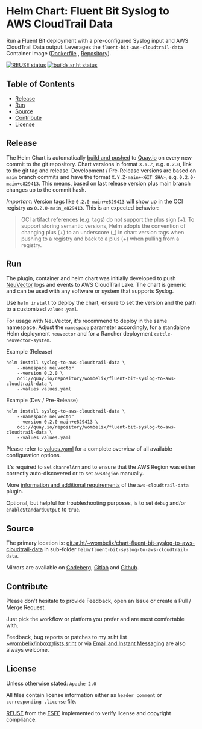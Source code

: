 <!--
SPDX-FileCopyrightText: 2024 Dominik Wombacher <dominik@wombacher.cc>

SPDX-License-Identifier: CC0-1.0
-->

# Helm Chart: Fluent Bit Syslog to AWS CloudTrail Data

Run a Fluent Bit deployment with a pre-configured Syslog input and
AWS CloudTrail Data output. Leverages the `fluent-bit-aws-cloudtrail-data`
Container Image
([Dockerfile](https://git.sr.ht/~wombelix/fluent-bit-output-plugin-aws-cloudtrail-data/tree/main/item/container/Dockerfile)
, [Repository](https://quay.io/repository/wombelix/fluent-bit-syslog-to-aws-cloudtrail-data)).

[![REUSE status](https://api.reuse.software/badge/git.sr.ht/~wombelix/chart-fluent-bit-syslog-to-aws-cloudtrail-data)](https://api.reuse.software/info/git.sr.ht/~wombelix/chart-fluent-bit-syslog-to-aws-cloudtrail-data)
[![builds.sr.ht status](https://builds.sr.ht/~wombelix/chart-fluent-bit-syslog-to-aws-cloudtrail-data.svg)](https://builds.sr.ht/~wombelix/chart-fluent-bit-syslog-to-aws-cloudtrail-data?)

## Table of Contents

* [Release](#release)
* [Run](#run)
* [Source](#source)
* [Contribute](#contribute)
* [License](#license)

## Release

The Helm Chart is automatically
[build and pushed](https://git.sr.ht/~wombelix/chart-fluent-bit-syslog-to-aws-cloudtrail-data/tree/main/item/.build.yml)
to
[Quay.io](https://quay.io/repository/wombelix/fluent-bit-syslog-to-aws-cloudtrail-data)
on every new commit to the git repository.
Chart versions in format `X.Y.Z`, e.g. `0.2.0`, link to the
git tag and release. Development / Pre-Release versions are
based on `main` branch commits and have the format
`X.Y.Z-main+<GIT_SHA>`, e.g. `0.2.0-main+e829413`.
This means, based on last release version plus
main branch changes up to the commit hash.

*Important*: Version tags like `0.2.0-main+e829413` will show up in the
OCI registry as `0.2.0-main_e829413`. This is an expected behavior:

> OCI artifact references (e.g. tags) do not support the plus sign (+).
> To support storing semantic versions, Helm adopts the convention of
> changing plus (+) to an underscore (_) in chart version tags when
> pushing to a registry and back to a plus (+) when pulling from a registry.

## Run

The plugin, container and helm chart was initially developed to push
[NeuVector](https://github.com/neuvector/neuvector)
logs and events to AWS CloudTrail Lake. The chart is generic and
can be used with any software or system that supports Syslog.

Use `helm install` to deploy the chart, ensure to set the version
and the path to a customized `values.yaml`.

For usage with NeuVector, it's recommend to deploy in the same namespace.
Adjust the `namespace` parameter accordingly, for a standalone Helm deployment
`neuvector` and for a Rancher deployment `cattle-neuvector-system`.

Example (Release)

```
helm install syslog-to-aws-cloudtrail-data \
    --namespace neuvector
    --version 0.2.0 \
    oci://quay.io/repository/wombelix/fluent-bit-syslog-to-aws-cloudtrail-data \
    --values values.yaml
```

Example (Dev / Pre-Release)

```
helm install syslog-to-aws-cloudtrail-data \
    --namespace neuvector
    --version 0.2.0-main+e829413 \
    oci://quay.io/repository/wombelix/fluent-bit-syslog-to-aws-cloudtrail-data \
    --values values.yaml
```

Please refer to
[values.yaml](https://git.sr.ht/~wombelix/chart-fluent-bit-syslog-to-aws-cloudtrail-data/tree/main/item/fluent-bit-syslog-to-aws-cloudtrail-data/values.yaml)
for a complete overview of all available configuration options.

It's required to set `channelArn` and to ensure that the AWS Region was
either correctly auto-discovered or to set `awsRegion` manually.

More
[information and additional requirements](https://git.sr.ht/~wombelix/fluent-bit-output-plugin-aws-cloudtrail-data#run)
of the `aws-cloudtrail-data` plugin.

Optional, but helpful for troubleshooting purposes, is to set
`debug` and/or `enableStandardOutput` to `true`.

## Source

The primary location is:
[git.sr.ht/~wombelix/chart-fluent-bit-syslog-to-aws-cloudtrail-data](https://git.sr.ht/~wombelix/chart-fluent-bit-syslog-to-aws-cloudtrail-data)
in sub-folder `helm/fluent-bit-syslog-to-aws-cloudtrail-data`.

Mirrors are available on
[Codeberg](https://codeberg.org/wombelix/chart-fluent-bit-syslog-to-aws-cloudtrail-data),
[Gitlab](https://gitlab.com/wombelix/chart-fluent-bit-syslog-to-aws-cloudtrail-data)
and
[Github](https://github.com/wombelix/chart-fluent-bit-syslog-to-aws-cloudtrail-data).

## Contribute

Please don't hesitate to provide Feedback,
open an Issue or create a Pull / Merge Request.

Just pick the workflow or platform you prefer and are most comfortable with.

Feedback, bug reports or patches to my sr.ht list
[~wombelix/inbox@lists.sr.ht](https://lists.sr.ht/~wombelix/inbox) or via
[Email and Instant Messaging](https://dominik.wombacher.cc/pages/contact.html)
are also always welcome.

## License

Unless otherwise stated: `Apache-2.0`

All files contain license information either as
`header comment` or `corresponding .license` file.

[REUSE](https://reuse.software) from the [FSFE](https://fsfe.org/)
implemented to verify license and copyright compliance.
